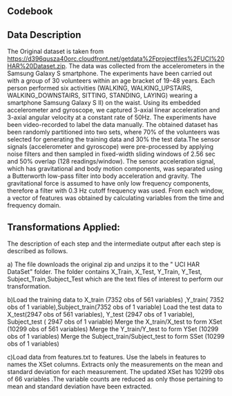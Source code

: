 Codebook
----------

Data Description
-----------------
The Original dataset is taken from https://d396qusza40orc.cloudfront.net/getdata%2Fprojectfiles%2FUCI%20HAR%20Dataset.zip. The data was collected 
from the accelerometers in the Samsung Galaxy S smartphone. The experiments have been carried out with a group of 30 volunteers within an age bracket 
of 19-48 years. Each person performed six activities (WALKING, WALKING_UPSTAIRS, WALKING_DOWNSTAIRS, SITTING, STANDING, LAYING) wearing a smartphone 
Samsung Galaxy S II) on the waist. Using its embedded accelerometer and gyroscope, we captured 3-axial linear acceleration and 3-axial angular velocity
at a constant rate of 50Hz. The experiments have been video-recorded to label the data manually. The obtained dataset has been randomly partitioned into 
two sets, where 70% of the volunteers was selected for generating the training data and 30% the test data.The sensor signals (accelerometer and gyroscope) 
were pre-processed by applying noise filters and then sampled in fixed-width sliding windows of 2.56 sec and 50% overlap (128 readings/window). 
The sensor acceleration signal, which has gravitational and body motion components, was separated using a Butterworth low-pass filter into body 
acceleration and gravity. The gravitational force is assumed to have only low frequency components, therefore a filter with 0.3 Hz cutoff frequency 
was used. From each window, a vector of features was obtained by calculating variables from the time and frequency domain. 

Transformations Applied:
-------------------------
The description of each step and the intermediate output after each step is described as follows.

a) The file downloads the original zip and unzips it to the " UCI HAR DataSet" folder. The folder contains
X_Train, X_Test, Y_Train, Y_Test, Subject_Train,Subject_Test which are the text files of interest to perform our
transformation.

b)Load the training data to X_train (7352 obs of 561 variables) ,Y_train( 7352 obs of 1 variable),Subject_train(7352 obs of 1 variable)
  Load the test     data to X_test(2947 obs of 561 variables), Y_test (2947 obs of 1 variable), Subject_test ( 2947 obs of 1 variable)
  Merge the X_train/X_test to form XSet (10299 obs of 561 variables)
  Merge the Y_train/Y_test to form YSet (10299 obs of 1 variables)
  Merge the Subject_train/Subject_test to form SSet (10299 obs of 1 variables)
  
c)Load data from features.txt to features. Use the labels in features to names the XSet columns. Extracts only the measurements on the 
  mean and standard deviation for each measurement. The updated XSet has 10299 obs of 66 variables .The variable counts are reduced as only
  those pertaining to mean and standard deviation have been extracted.
